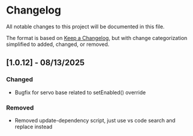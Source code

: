 # Changelog

All notable changes to this project will be documented in this file.

The format is based on [Keep a Changelog](https://keepachangelog.com), but with change categorization simplified to added, changed, or removed.

## [1.0.12] - 08/13/2025

### Changed

-   Bugfix for servo base related to setEnabled() override

### Removed

-   Removed update-dependency script, just use vs code search and replace instead

[unreleased]: https://github.com/Forward-Education/pxt-fwd-base/compare/v1.0.11...v1.0.12
